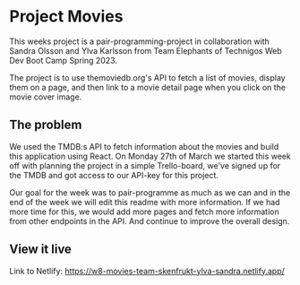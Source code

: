 # Project Movies

This weeks project is a pair-programming-project in collaboration with Sandra Olsson and Ylva Karlsson from Team Elephants of Technigos Web Dev Boot Camp Spring 2023.

The project is to use themoviedb.org's API to fetch a list of movies, display them on a page, and then link to a movie detail page when you click on the movie cover image.

## The problem

We used the TMDB:s API to fetch information about the movies and build this application using React. On Monday 27th of March we started this week off with planning the project in a simple Trello-board, we've signed up for the TMDB and got access to our API-key for this project. 

Our goal for the week was to pair-programme as much as we can and in the end of the week we will edit this readme with more information.
If we had more time for this, we would add more pages and fetch more information from other endpoints in the API. And continue to improve the overall design.

## View it live

Link to Netlify: https://w8-movies-team-skenfrukt-ylva-sandra.netlify.app/
